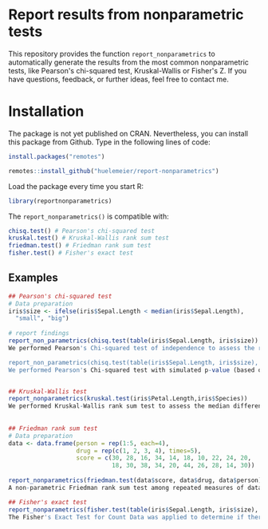 # Report results from nonparametric tests
This repository provides the function ```report_nonparametrics``` to automatically generate the results from the most common nonparametric tests, like Pearson's chi-squared test, Kruskal-Wallis or Fisher's Z.
If you have questions, feedback, or further ideas, feel free to contact me. 

# Installation
The package is not yet published on CRAN. Nevertheless, you can install this package from Github. Type in the following lines of code:
```r
install.packages("remotes")

remotes::install_github("huelemeier/report-nonparametrics")
```

Load the package every time you start R:
```r
library(reportnonparametrics)
```

The ```report_nonparametrics()``` is compatible with: 
```r 
chisq.test() # Pearson's chi-squared test
kruskal.test() # Kruskal-Wallis rank sum test
friedman.test() # Friedman rank sum test
fisher.test() # Fisher's exact test
```




## Examples

```R
## Pearson's chi-squared test
# Data preparation
iris$size <- ifelse(iris$Sepal.Length < median(iris$Sepal.Length),
  "small", "big")
  
# report findings
report_non_parametrics(chisq.test(table(iris$Sepal.Length, iris$size))
We performed Pearson's Chi-squared test of independence to assess the relationship between table(iris$Sepal.Length, iris$size). At the 5% significance level, the data provide evidence to conclude that there is a significant association between the two variables, (X2(34) = 150, p = .000)

report_non_parametrics(chisq.test(table(iris$Sepal.Length, iris$size), simulate.p.value = TRUE, B = 429))
We performed Pearson's Chi-squared test with simulated p-value (based on 429 replicates) to assess the relationship between table(iris$Sepal.Length, iris$size). At the 5% significance level, the data provide evidence to conclude that there is a significant association between the two variables, (X2(NA) = 150, p = .002)


## Kruskal-Wallis test 
report_nonparametrics(kruskal.test(iris$Petal.Length,iris$Species))
We performed Kruskal-Wallis rank sum test to assess the median difference between iris$Petal.Length and iris$Species. We found one or more of the groups has a different median and, thus, comes from a different distribution. In other words, at the 5% significance level, we conclude that at least one of the variables performs differently than the others, (H(2) = 130.41, p = .000). 
  
  
## Friedman rank sum test
# Data preparation
data <- data.frame(person = rep(1:5, each=4),
                   drug = rep(c(1, 2, 3, 4), times=5),
                   score = c(30, 28, 16, 34, 14, 18, 10, 22, 24, 20,
                             18, 30, 38, 34, 20, 44, 26, 28, 14, 30))
                             
report_nonparametrics(friedman.test(data$score, data$drug, data$person))
A non-parametric Friedman rank sum test among repeated measures of data$score depending on the grouping and block variables data$drug and data$person was conducted. The test rendered a significant Chi-square value suggesting the effect differs between groups (X2(3) = 13.56, p = .004).  

## Fisher's exact test
report_nonparametrics(fisher.test(table(iris$Sepal.Length, iris$size), alternative = "less"))
The Fisher's Exact Test for Count Data was applied to determine if there was a significant association between table(iris$Sepal.Length, iris$size). The results suggest the effect is statistically significant, thus confirming a relation between the two variables (p = .000). We applied a one-sided test assuming a negative association. 
                             
                             
```
